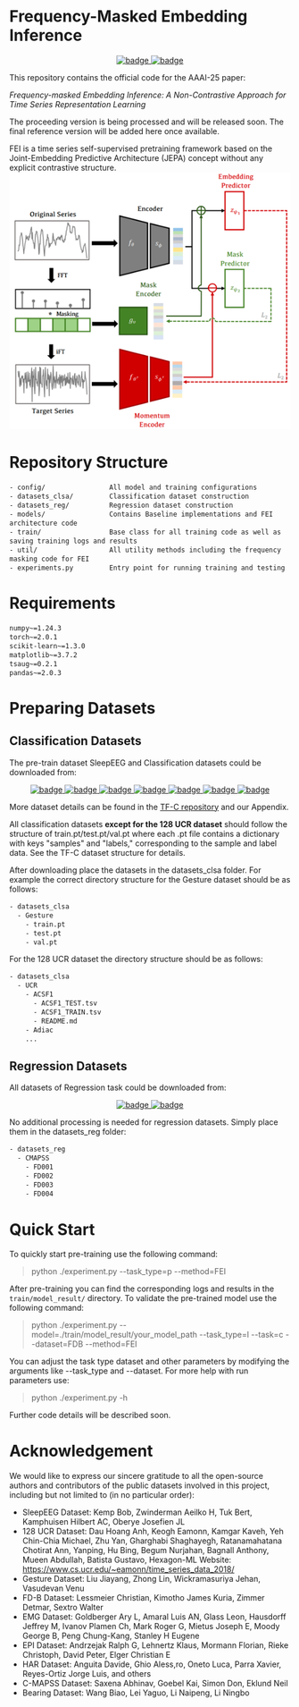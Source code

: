 # Frequency-Masked Embedding Inference

<p align="center">
<a href="https://github.com/USTBInnovationPark/Frequency-masked-Embedding-Inference/blob/main/Appendix.pdf">
    <img src="https://img.shields.io/badge/PDF-Appendix-blue?link=https://github.com/USTBInnovationPark/Frequency-masked-Embedding-Inference/blob/main/Appendix.pdf" alt="badge">
</a>
<a href="">
    <img src="https://img.shields.io/badge/PDF-Original_Paper-red" alt="badge">
</a>
</p>

This repository contains the official code for the AAAI-25 paper:

*Frequency-masked Embedding Inference: A Non-Contrastive Approach for Time Series Representation Learning*

The proceeding version is being processed and will be released soon. The final reference version will be added here once available.

FEI is a time series self-supervised pretraining framework based on the Joint-Embedding Predictive Architecture (JEPA) concept without any explicit contrastive structure.
![overall](.asset/img.png)

# Repository Structure
```
- config/                All model and training configurations
- datasets_clsa/         Classification dataset construction
- datasets_reg/          Regression dataset construction
- models/                Contains Baseline implementations and FEI architecture code
- train/                 Base class for all training code as well as saving training logs and results
- util/                  All utility methods including the frequency masking code for FEI
- experiments.py         Entry point for running training and testing
```

# Requirements
```
numpy~=1.24.3
torch~=2.0.1
scikit-learn~=1.3.0
matplotlib~=3.7.2
tsaug~=0.2.1
pandas~=2.0.3
```

# Preparing Datasets
## Classification Datasets

The pre-train dataset SleepEEG and Classification datasets could be downloaded from:

<p align="center">
<a href="https://figshare.com/ndownloader/articles/19930178/versions/1">
    <img src="https://img.shields.io/badge/Dataset-SleepEEG-purple" alt="badge">
</a>
<a href="https://figshare.com/ndownloader/articles/19930247/versions/1">
    <img src="https://img.shields.io/badge/Dataset-Gesture-green" alt="badge">
</a>
<a href="https://figshare.com/ndownloader/articles/19930226/versions/1">
    <img src="https://img.shields.io/badge/Dataset-FD--B-green" alt="badge">
</a>
<a href="https://figshare.com/ndownloader/articles/19930250/versions/1">
    <img src="https://img.shields.io/badge/Dataset-EMG-green" alt="badge">
</a>
<a href="https://figshare.com/ndownloader/articles/19930199/versions/2">
    <img src="https://img.shields.io/badge/Dataset-EPI-green" alt="badge">
</a>
<a href="https://figshare.com/ndownloader/articles/19930244/versions/1">
    <img src="https://img.shields.io/badge/Dataset-HAR-green" alt="badge">
</a>
<a href="https://www.cs.ucr.edu/~eamonn/time_series_data_2018/">
    <img src="https://img.shields.io/badge/Dataset-128__UCR-green" alt="badge">
</a>
</p>

More dataset details can be found in the [TF-C repository](https://github.com/mims-harvard/TFC-pretraining) and our Appendix.

All classification datasets **except for the 128 UCR dataset** should follow the structure of train.pt/test.pt/val.pt where each .pt file contains a dictionary with keys "samples" and "labels," corresponding to the sample and label data. See the TF-C dataset structure for details.

After downloading place the datasets in the datasets_clsa folder. For example the correct directory structure for the Gesture dataset should be as follows:

```
- datasets_clsa
  - Gesture
    - train.pt
    - test.pt
    - val.pt
```

For the 128 UCR dataset the directory structure should be as follows:
```
- datasets_clsa
  - UCR
    - ACSF1
      - ACSF1_TEST.tsv
      - ACSF1_TRAIN.tsv
      - README.md
    - Adiac
    ...
```

## Regression Datasets

All datasets of Regression task could be downloaded from:

<p align="center">
<a href="https://github.com/schwxd/LSTM-Keras-CMAPSS/tree/master/C-MAPSS-Data">
    <img src="https://img.shields.io/badge/Dataset-CMAPSS-yellow" alt="badge">
</a>
<a href="https://biaowang.tech/xjtu-sy-bearing-datasets/">
    <img src="https://img.shields.io/badge/Dataset-Bearing-yellow" alt="badge">
</a>
</p>

No additional processing is needed for regression datasets. Simply place them in the datasets_reg folder:

```
- datasets_reg
  - CMAPSS
    - FD001
    - FD002
    - FD003
    - FD004
```

# Quick Start
To quickly start pre-training use the following command:
> python ./experiment.py --task_type=p --method=FEI

After pre-training you can find the corresponding logs and results in the `train/model_result/` directory. To validate the pre-trained model use the following command:
> python ./experiment.py --model=./train/model_result/your_model_path --task_type=l --task=c --dataset=FDB --method=FEI

You can adjust the task type dataset and other parameters by modifying the arguments like --task_type and --dataset. For more help with run parameters use:
> python ./experiment.py -h

Further code details will be described soon.

# Acknowledgement
We would like to express our sincere gratitude to all the open-source authors and contributors of the public datasets involved in this project, including but not limited to (in no particular order):

- SleepEEG Dataset: Kemp Bob, Zwinderman Aeilko H, Tuk Bert, Kamphuisen Hilbert AC, Oberye Josefien JL
- 128 UCR Dataset: Dau Hoang Anh, Keogh Eamonn, Kamgar Kaveh, Yeh Chin-Chia Michael, Zhu Yan, Gharghabi Shaghayegh, Ratanamahatana Chotirat Ann, Yanping, Hu Bing, Begum Nurjahan, Bagnall Anthony, Mueen Abdullah, Batista Gustavo, Hexagon-ML
Website: https://www.cs.ucr.edu/~eamonn/time_series_data_2018/
- Gesture Dataset: Liu Jiayang, Zhong Lin, Wickramasuriya Jehan, Vasudevan Venu
- FD-B Dataset: Lessmeier Christian, Kimotho James Kuria, Zimmer Detmar, Sextro Walter
- EMG Dataset: Goldberger Ary L, Amaral Luis AN, Glass Leon, Hausdorff Jeffrey M, Ivanov Plamen Ch, Mark Roger G, Mietus Joseph E, Moody George B, Peng Chung-Kang, Stanley H Eugene
- EPI Dataset: Andrzejak Ralph G, Lehnertz Klaus, Mormann Florian, Rieke Christoph, David Peter, Elger Christian E
- HAR Dataset: Anguita Davide, Ghio Aless,ro, Oneto Luca, Parra Xavier, Reyes-Ortiz Jorge Luis, and others
- C-MAPSS Dataset: Saxena Abhinav, Goebel Kai, Simon Don, Eklund Neil
- Bearing Dataset: Wang Biao, Lei Yaguo, Li Naipeng, Li Ningbo
